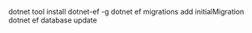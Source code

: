 dotnet tool install dotnet-ef -g
dotnet ef migrations add initialMigration
dotnet ef database update
